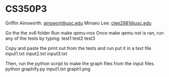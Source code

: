 # CS350P3

Griffin Ainsworth: ainswort@usc.edu
Minseo Lee: clee2981@usc.edu

Go the the xv6 folder
Run make qemu-nox
Once make qemu not is ran, run any of the tests by typing:
test1
test2
test3

Copy and paste the print out from the tests and run put it in a text file
input1.txt
input2.txt
input3.txt

Then, run the python script to make the graph files from the input files.
python graphify.py input1.txt graph1.png